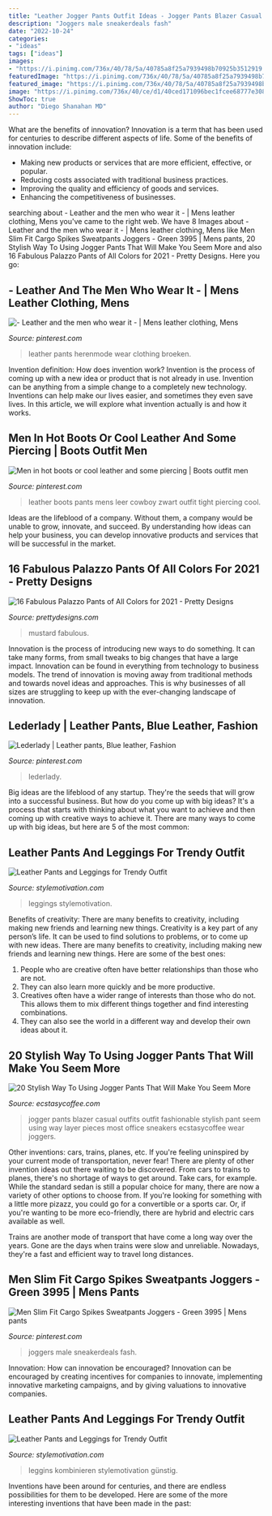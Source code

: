 ```yaml
---
title: "Leather Jogger Pants Outfit Ideas - Jogger Pants Blazer Casual Outfits Outfit Fashionable Stylish Pant Seem Using Way Layer Pieces Most Office Sneakers Ecstasycoffee Wear Joggers"
description: "Joggers male sneakerdeals fash"
date: "2022-10-24"
categories:
- "ideas"
tags: ["ideas"]
images:
- "https://i.pinimg.com/736x/40/78/5a/40785a8f25a7939498b70925b3512919.jpg"
featuredImage: "https://i.pinimg.com/736x/40/78/5a/40785a8f25a7939498b70925b3512919.jpg"
featured_image: "https://i.pinimg.com/736x/40/78/5a/40785a8f25a7939498b70925b3512919.jpg"
image: "https://i.pinimg.com/736x/40/ce/d1/40ced171096bec1fcee68777e308790d.jpg"
ShowToc: true
author: "Diego Shanahan MD"
---
```



What are the benefits of innovation?
Innovation is a term that has been used for centuries to describe different aspects of life. Some of the benefits of innovation include: 
- Making new products or services that are more efficient, effective, or popular.
- Reducing costs associated with traditional business practices.
- Improving the quality and efficiency of goods and services. 
- Enhancing the competitiveness of businesses.

	

		
searching about - Leather and the men who wear it - | Mens leather clothing, Mens you've came to the right web. We have 8 Images about - Leather and the men who wear it - | Mens leather clothing, Mens like Men Slim Fit Cargo Spikes Sweatpants Joggers - Green 3995 | Mens pants, 20 Stylish Way To Using Jogger Pants That Will Make You Seem More and also 16 Fabulous Palazzo Pants of All Colors for 2021 - Pretty Designs. Here you go:
		
    
## - Leather And The Men Who Wear It - | Mens Leather Clothing, Mens

<img loading=lazy src="https://i.pinimg.com/736x/4a/51/3f/4a513f3ef214408e4a0f2874573adfd2.jpg" onerror="this.onerror=null;this.src='https://tse2.mm.bing.net/th?id=OIP.Zcjax7zblhlcufPmk8tjngHaNB&amp;pid=15.1';" alt="- Leather and the men who wear it - | Mens leather clothing, Mens">

_Source: pinterest.com_

>leather pants herenmode wear clothing broeken. 

	

Invention definition: How does invention work?
Invention is the process of coming up with a new idea or product that is not already in use. Invention can be anything from a simple change to a completely new technology. Inventions can help make our lives easier, and sometimes they even save lives. In this article, we will explore what invention actually is and how it works.

    
## Men In Hot Boots Or Cool Leather And Some Piercing | Boots Outfit Men

<img loading=lazy src="https://i.pinimg.com/736x/40/78/5a/40785a8f25a7939498b70925b3512919.jpg" onerror="this.onerror=null;this.src='https://tse1.mm.bing.net/th?id=OIP.VUAhaxjxgn-fJjt42d2gNwHaN7&amp;pid=15.1';" alt="Men in hot boots or cool leather and some piercing | Boots outfit men">

_Source: pinterest.com_

>leather boots pants mens leer cowboy zwart outfit tight piercing cool. 

	

Ideas are the lifeblood of a company. Without them, a company would be unable to grow, innovate, and succeed. By understanding how ideas can help your business, you can develop innovative products and services that will be successful in the market.

    
## 16 Fabulous Palazzo Pants Of All Colors For 2021 - Pretty Designs

<img loading=lazy src="https://www.prettydesigns.com/wp-content/uploads/2014/05/Mustard-Palazzo-Pants.jpg" onerror="this.onerror=null;this.src='https://tse4.mm.bing.net/th?id=OIP.J-OpVAokYT58QgkAWSLgbQHaLG&amp;pid=15.1';" alt="16 Fabulous Palazzo Pants of All Colors for 2021 - Pretty Designs">

_Source: prettydesigns.com_

>mustard fabulous. 

	

Innovation is the process of introducing new ways to do something. It can take many forms, from small tweaks to big changes that have a large impact. Innovation can be found in everything from technology to business models. The trend of innovation is moving away from traditional methods and towards novel ideas and approaches. This is why businesses of all sizes are struggling to keep up with the ever-changing landscape of innovation.

    
## Lederlady | Leather Pants, Blue Leather, Fashion

<img loading=lazy src="https://i.pinimg.com/736x/40/ce/d1/40ced171096bec1fcee68777e308790d.jpg" onerror="this.onerror=null;this.src='https://tse2.mm.bing.net/th?id=OIP.1wN8oUqy2uOb7CuUrIMQAgHaLH&amp;pid=15.1';" alt="Lederlady | Leather pants, Blue leather, Fashion">

_Source: pinterest.com_

>lederlady. 

	

Big ideas are the lifeblood of any startup. They're the seeds that will grow into a successful business. But how do you come up with big ideas? It's a process that starts with thinking about what you want to achieve and then coming up with creative ways to achieve it. There are many ways to come up with big ideas, but here are 5 of the most common: 

    
## Leather Pants And Leggings For Trendy Outfit

<img loading=lazy src="https://www.stylemotivation.com/wp-content/uploads/2014/01/stylemotivation-9-620x909.jpg" onerror="this.onerror=null;this.src='https://tse2.mm.bing.net/th?id=OIP.SMiHMQ4NueEoAsvoFLzLlwHaK2&amp;pid=15.1';" alt="Leather Pants and Leggings for Trendy Outfit">

_Source: stylemotivation.com_

>leggings stylemotivation. 

	

Benefits of creativity: There are many benefits to creativity, including making new friends and learning new things.
Creativity is a key part of any person’s life. It can be used to find solutions to problems, or to come up with new ideas. There are many benefits to creativity, including making new friends and learning new things. Here are some of the best ones: 
1. People who are creative often have better relationships than those who are not.
2. They can also learn more quickly and be more productive.
3. Creatives often have a wider range of interests than those who do not. This allows them to mix different things together and find interesting combinations.
4. They can also see the world in a different way and develop their own ideas about it.

    
## 20 Stylish Way To Using Jogger Pants That Will Make You Seem More

<img loading=lazy src="http://www.ecstasycoffee.com/wp-content/uploads/2016/09/Layer-a-blazer-over-your-most-casual-pieces.jpg" onerror="this.onerror=null;this.src='https://tse3.mm.bing.net/th?id=OIP.0NldebtR47_E3ote2jU3rwHaTb&amp;pid=15.1';" alt="20 Stylish Way To Using Jogger Pants That Will Make You Seem More">

_Source: ecstasycoffee.com_

>jogger pants blazer casual outfits outfit fashionable stylish pant seem using way layer pieces most office sneakers ecstasycoffee wear joggers. 

	

Other inventions: cars, trains, planes, etc.
If you're feeling uninspired by your current mode of transportation, never fear! There are plenty of other invention ideas out there waiting to be discovered. From cars to trains to planes, there's no shortage of ways to get around.
Take cars, for example. While the standard sedan is still a popular choice for many, there are now a variety of other options to choose from. If you're looking for something with a little more pizazz, you could go for a convertible or a sports car. Or, if you're wanting to be more eco-friendly, there are hybrid and electric cars available as well.

Trains are another mode of transport that have come a long way over the years. Gone are the days when trains were slow and unreliable. Nowadays, they're a fast and efficient way to travel long distances.

    
## Men Slim Fit Cargo Spikes Sweatpants Joggers - Green 3995 | Mens Pants

<img loading=lazy src="https://i.pinimg.com/736x/b2/5b/01/b25b01e1b706232b3ca07551604ec898.jpg" onerror="this.onerror=null;this.src='https://tse1.mm.bing.net/th?id=OIP.DDoHSLP7b0MSvzyzty9MQwHaJ3&amp;pid=15.1';" alt="Men Slim Fit Cargo Spikes Sweatpants Joggers - Green 3995 | Mens pants">

_Source: pinterest.com_

>joggers male sneakerdeals fash. 

	

Innovation: How can innovation be encouraged?
Innovation can be encouraged by creating incentives for companies to innovate, implementing innovative marketing campaigns, and by giving valuations to innovative companies.

    
## Leather Pants And Leggings For Trendy Outfit

<img loading=lazy src="https://www.stylemotivation.com/wp-content/uploads/2014/01/stylemotivation-5-620x909.jpg" onerror="this.onerror=null;this.src='https://tse3.mm.bing.net/th?id=OIP.whmINXb16YKWAKREUzWvzQHaK2&amp;pid=15.1';" alt="Leather Pants and Leggings for Trendy Outfit">

_Source: stylemotivation.com_

>leggins kombinieren stylemotivation günstig. 

	

Inventions have been around for centuries, and there are endless possibilities for them to be developed. Here are some of the more interesting inventions that have been made in the past:

